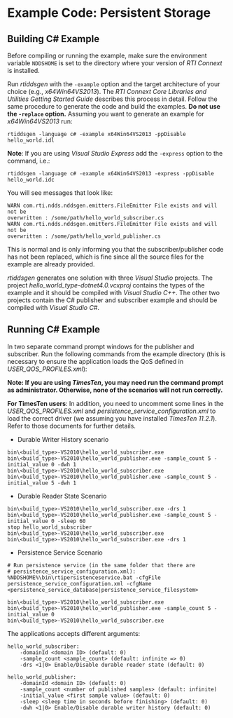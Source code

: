 # Example Code: Persistent Storage

## Building C# Example
Before compiling or running the example, make sure the environment variable
`NDDSHOME` is set to the directory where your version of *RTI Connext* is
installed.

Run *rtiddsgen* with the `-example` option and the target architecture of your
choice (e.g., *x64Win64VS2013*). The *RTI Connext Core Libraries and Utilities
Getting Started Guide* describes this process in detail. Follow the same
procedure to generate the code and build the examples. **Do not use the
`-replace` option.** Assuming you want to generate an example for
*x64Win64VS2013* run:
```
rtiddsgen -language c# -example x64Win64VS2013 -ppDisable hello_world.idl
```

**Note**: If you are using *Visual Studio Express* add the `-express` option to
the command, i.e.:
```
rtiddsgen -language c# -example x64Win64VS2013 -express -ppDisable hello_world.idc
```

You will see messages that look like:
```
WARN com.rti.ndds.nddsgen.emitters.FileEmitter File exists and will not be
overwritten : /some/path/hello_world_subscriber.cs
WARN com.rti.ndds.nddsgen.emitters.FileEmitter File exists and will not be
overwritten : /some/path/hello_world_publisher.cs
```

This is normal and is only informing you that the subscriber/publisher code has
not been replaced, which is fine since all the source files for the example are
already provided.

*rtiddsgen* generates one solution with three *Visual Studio* projects.
The project *hello_world_type-dotnet4.0.vcxproj* contains the types of the
example and it should be compiled with *Visual Studio C++*. The other two
projects contain the C# publisher and subscriber example and should be compiled
with *Visual Studio C#*.

## Running C# Example
In two separate command prompt windows for the publisher and subscriber. Run
the following commands from the example directory (this is necessary to ensure
the application loads the QoS defined in *USER_QOS_PROFILES.xml*):

**Note: If you are using *TimesTen*, you may need run the command prompt
as administrator. Otherwise, none of the scenarios will not run correctly.**

**For TimesTen users**: In addition, you need to uncomment some lines in the
*USER_QOS_PROFILES.xml* and *persistence_service_configuration.xml* to load the
correct driver (we assuming you have installed *TimesTen 11.2.1*). Refer to
those documents for further details.

* Durable Writer History scenario

```
bin\<build_type>-VS2010\hello_world_subscriber.exe
bin\<build_type>-VS2010\hello_world_publisher.exe -sample_count 5 -initial_value 0 -dwh 1
bin\<build_type>-VS2010\hello_world_subscriber.exe
bin\<build_type>-VS2010\hello_world_publisher.exe -sample_count 5 -initial_value 5 -dwh 1
```

* Durable Reader State Scenario

```
bin\<build_type>-VS2010\hello_world_subscriber.exe -drs 1
bin\<build_type>-VS2010\hello_world_publisher.exe -sample_count 5 -initial_value 0 -sleep 60
stop hello_world_subscriber
bin\<build_type>-VS2010\hello_world_subscriber.exe
bin\<build_type>-VS2010\hello_world_subscriber.exe -drs 1
```

* Persistence Service Scenario

```
# Run persistence service (in the same folder that there are
# persistence_service_configuration.xml):
%NDDSHOME%\bin\rtipersistenceservice.bat -cfgFile persistence_service_configuration.xml -cfgName <persistence_service_database|persistence_service_filesystem>

bin\<build_type>-VS2010\hello_world_subscriber.exe
bin\<build_type>-VS2010\hello_world_publisher.exe -sample_count 5 -initial_value 0
bin\<build_type>-VS2010\hello_world_subscriber.exe 
```

The applications accepts different arguments:
```
hello_world_subscriber:
    -domainId <domain ID> (default: 0)
    -sample_count <sample_count> (default: infinite => 0)
    -drs <1|0> Enable/Disable durable reader state (default: 0)

hello_world_publisher:
    -domainId <domain ID> (default: 0)
    -sample_count <number of published samples> (default: infinite)
    -initial_value <first sample value> (default: 0)
    -sleep <sleep time in seconds before finishing> (default: 0)
    -dwh <1|0> Enable/Disable durable writer history (default: 0)
```
